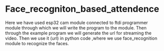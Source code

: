 # Face_recogniton_based_attendence
Here we have used esp32 cam module connected to ftdi programmer module through which we will write the program to the module.
Then through the example program we will generate the url for streaming the video.
Then we use it (url) in python code ,where we use face_recognition module to recognize the faces.

